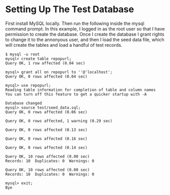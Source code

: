 # Setting Up The Test Database

First install MySQL locally.
Then run the following inside the mysql command prompt.
In this example, I logged in as the root user so that I have permission to create the database.
Once I create the database I grant rights to change it to the annonyous user,
and then I load the seed data file, which will create the tables and load a handful of test records.

    $ mysql -u root
    mysql> create table repopurl;
    Query OK, 1 row affected (0.04 sec)

    mysql> grant all on repopurl to ''@'localhost';
    Query OK, 0 rows affected (0.04 sec)

    mysql> use repopurl;
    Reading table information for completion of table and column names
    You can turn off this feature to get a quicker startup with -A

    Database changed
    mysql> source test/seed_data.sql;
    Query OK, 0 rows affected (0.06 sec)

    Query OK, 0 rows affected, 1 warning (0.29 sec)

    Query OK, 0 rows affected (0.13 sec)

    Query OK, 0 rows affected (0.16 sec)

    Query OK, 0 rows affected (0.14 sec)

    Query OK, 10 rows affected (0.00 sec)
    Records: 10  Duplicates: 0  Warnings: 0

    Query OK, 10 rows affected (0.00 sec)
    Records: 10  Duplicates: 0  Warnings: 0

    mysql> exit;
    Bye

